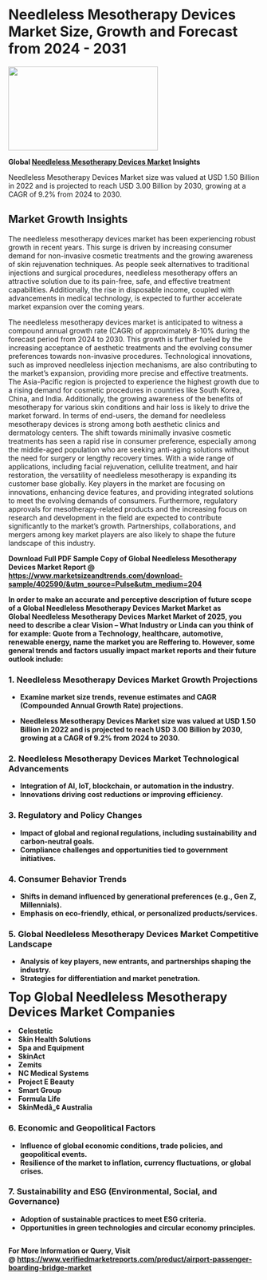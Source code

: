 <H1>Needleless Mesotherapy Devices Market Size, Growth and Forecast from 2024 - 2031</H1><img class="aligncenter size-medium wp-image-584254" src="https://thirdeyenews.in/wp-content/uploads/2024/09/Global-Market-Research-300x168.jpeg" alt="" width="300" height="168" /><p><strong>Global&nbsp;<a href="https://www.marketsizeandtrends.com/download-sample/402590/&amp;utm_source=Pulse&amp;utm_medium=204">Needleless Mesotherapy Devices Market</a> Insights</strong></p><p>Needleless Mesotherapy Devices Market size was valued at USD 1.50 Billion in 2022 and is projected to reach USD 3.00 Billion by 2030, growing at a CAGR of 9.2% from 2024 to 2030.</p><p><h2>Market Growth Insights</h2> <p>The needleless mesotherapy devices market has been experiencing robust growth in recent years. This surge is driven by increasing consumer demand for non-invasive cosmetic treatments and the growing awareness of skin rejuvenation techniques. As people seek alternatives to traditional injections and surgical procedures, needleless mesotherapy offers an attractive solution due to its pain-free, safe, and effective treatment capabilities. Additionally, the rise in disposable income, coupled with advancements in medical technology, is expected to further accelerate market expansion over the coming years.</p> <p><strong></strong></p> <p>The needleless mesotherapy devices market is anticipated to witness a compound annual growth rate (CAGR) of approximately 8-10% during the forecast period from 2024 to 2030. This growth is further fueled by the increasing acceptance of aesthetic treatments and the evolving consumer preferences towards non-invasive procedures. Technological innovations, such as improved needleless injection mechanisms, are also contributing to the market’s expansion, providing more precise and effective treatments. The Asia-Pacific region is projected to experience the highest growth due to a rising demand for cosmetic procedures in countries like South Korea, China, and India. Additionally, the growing awareness of the benefits of mesotherapy for various skin conditions and hair loss is likely to drive the market forward. In terms of end-users, the demand for needleless mesotherapy devices is strong among both aesthetic clinics and dermatology centers. The shift towards minimally invasive cosmetic treatments has seen a rapid rise in consumer preference, especially among the middle-aged population who are seeking anti-aging solutions without the need for surgery or lengthy recovery times. With a wide range of applications, including facial rejuvenation, cellulite treatment, and hair restoration, the versatility of needleless mesotherapy is expanding its customer base globally. Key players in the market are focusing on innovations, enhancing device features, and providing integrated solutions to meet the evolving demands of consumers. Furthermore, regulatory approvals for mesotherapy-related products and the increasing focus on research and development in the field are expected to contribute significantly to the market’s growth. Partnerships, collaborations, and mergers among key market players are also likely to shape the future landscape of this industry. <p><strong></p><p><span class=""><strong>Download Full PDF Sample Copy of Global Needleless Mesotherapy Devices Market Report</strong> @ <a href="https://www.marketsizeandtrends.com/download-sample/402590/&amp;utm_source=Pulse&amp;utm_medium=204" target="_blank">https://www.marketsizeandtrends.com/download-sample/402590/&amp;utm_source=Pulse&amp;utm_medium=204</a></span></p><p>In order to make an accurate and perceptive description of future scope of a Global&nbsp;Needleless Mesotherapy Devices Market Market as Global&nbsp;Needleless Mesotherapy Devices Market Market of 2025, you need to describe a clear Vision &ndash; What Industry or Linda can you think of for example: Quote from a Technology, healthcare, automotive, renewable energy, name the market you are Reffering to. However, some general trends and factors usually impact market reports and their future outlook include:</p><h3>1.&nbsp;<strong>Needleless Mesotherapy Devices Market Growth Projections</strong></h3><ul><li>Examine market size trends, revenue estimates and CAGR (Compounded Annual Growth Rate) projections.</li><li><p>Needleless Mesotherapy Devices Market size was valued at USD 1.50 Billion in 2022 and is projected to reach USD 3.00 Billion by 2030, growing at a CAGR of 9.2% from 2024 to 2030.</p></li></ul><h3>2.&nbsp;<strong>Needleless Mesotherapy Devices Market Technological Advancements</strong></h3><ul><li>Integration of AI, IoT, blockchain, or automation in the industry.</li><li>Innovations driving cost reductions or improving efficiency.</li></ul><h3>3.&nbsp;<strong>Regulatory and Policy Changes</strong></h3><ul><li>Impact of global and regional regulations, including sustainability and carbon-neutral goals.</li><li>Compliance challenges and opportunities tied to government initiatives.</li></ul><h3>4.&nbsp;<strong>Consumer Behavior Trends</strong></h3><ul><li>Shifts in demand influenced by generational preferences (e.g., Gen Z, Millennials).</li><li>Emphasis on eco-friendly, ethical, or personalized products/services.</li></ul><h3>5.&nbsp;<strong>Global Needleless Mesotherapy Devices Market Competitive Landscape</strong></h3><ul><li>Analysis of key players, new entrants, and partnerships shaping the industry.</li><li>Strategies for differentiation and market penetration.</li></ul><p data-pm-slice="1 1 []"><span style="color: inherit; font-family: inherit; font-size: 25px;">Top Global Needleless Mesotherapy Devices Market Companies</span></p><div class="" data-test-id=""><p><li>Celestetic</li><li> Skin Health Solutions</li><li> Spa and Equipment</li><li> SkinAct</li><li> Zemits</li><li> NC Medical Systems</li><li> Project E Beauty</li><li> Smart Group</li><li> Formula Life</li><li> SkinMedâ„¢ Australia</li></p></div><h3>6.&nbsp;<strong>Economic and Geopolitical Factors</strong></h3><ul><li>Influence of global economic conditions, trade policies, and geopolitical events.</li><li>Resilience of the market to inflation, currency fluctuations, or global crises.</li></ul><h3>7.&nbsp;<strong>Sustainability and ESG (Environmental, Social, and Governance)</strong></h3><ul><li>Adoption of sustainable practices to meet ESG criteria.</li><li>Opportunities in green technologies and circular economy principles.</li></ul><h2><strong style="font-size: 14px;">For More Information or Query, Visit @&nbsp;</strong><a style="background-color: #ffffff; font-size: 14px;" href="https://www.marketsizeandtrends.com/report/needleless-mesotherapy-devices-market/" target="_blank">https://www.verifiedmarketreports.com/product/airport-passenger-boarding-bridge-market</a></h2>
